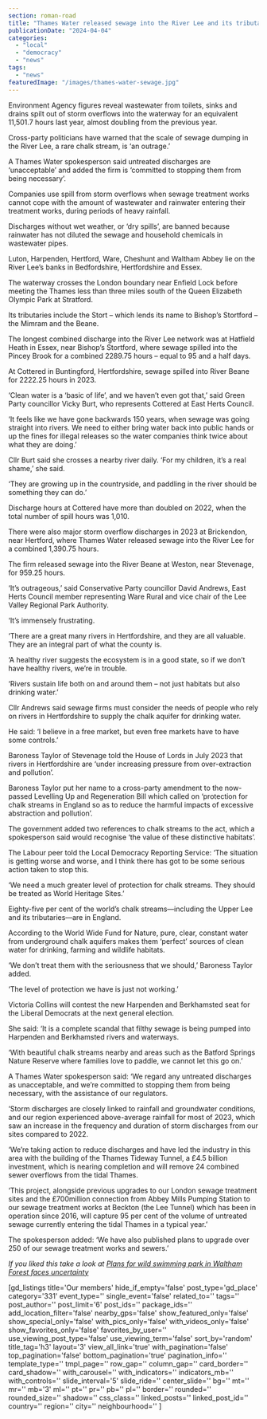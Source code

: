 ```yaml
---
section: roman-road
title: "Thames Water released sewage into the River Lee and its tributaries 1,060 times in 2023"
publicationDate: "2024-04-04"
categories: 
  - "local"
  - "democracy"
  - "news"
tags: 
  - "news"
featuredImage: "/images/thames-water-sewage.jpg"
---
```


Environment Agency figures reveal wastewater from toilets, sinks and drains spilt out of storm overflows into the waterway for an equivalent 11,501.7 hours last year, almost doubling from the previous year.

Cross-party politicians have warned that the scale of sewage dumping in the River Lee, a rare chalk stream, is ‘an outrage.’

A Thames Water spokesperson said untreated discharges are ‘unacceptable’ and added the firm is ‘committed to stopping them from being necessary’.

Companies use spill from storm overflows when sewage treatment works cannot cope with the amount of wastewater and rainwater entering their treatment works, during periods of heavy rainfall.

Discharges without wet weather, or ‘dry spills’, are banned because rainwater has not diluted the sewage and household chemicals in wastewater pipes.

Luton, Harpenden, Hertford, Ware, Cheshunt and Waltham Abbey lie on the River Lee’s banks in Bedfordshire, Hertfordshire and Essex.

The waterway crosses the London boundary near Enfield Lock before meeting the Thames less than three miles south of the Queen Elizabeth Olympic Park at Stratford.

Its tributaries include the Stort – which lends its name to Bishop’s Stortford – the Mimram and the Beane.

The longest combined discharge into the River Lee network was at Hatfield Heath in Essex, near Bishop’s Stortford, where sewage spilled into the Pincey Brook for a combined 2289.75 hours – equal to 95 and a half days.

At Cottered in Buntingford, Hertfordshire, sewage spilled into River Beane for 2222.25 hours in 2023.

‘Clean water is a ‘basic of life’, and we haven’t even got that,’ said Green Party councillor Vicky Burt, who represents Cottered at East Herts Council.

‘It feels like we have gone backwards 150 years, when sewage was going straight into rivers. We need to either bring water back into public hands or up the fines for illegal releases so the water companies think twice about what they are doing.’

Cllr Burt said she crosses a nearby river daily. ‘For my children, it’s a real shame,’ she said.

‘They are growing up in the countryside, and paddling in the river should be something they can do.’

Discharge hours at Cottered have more than doubled on 2022, when the total number of spill hours was 1,010.

There were also major storm overflow discharges in 2023 at Brickendon, near Hertford, where Thames Water released sewage into the River Lee for a combined 1,390.75 hours.

The firm released sewage into the River Beane at Weston, near Stevenage, for 959.25 hours.

‘It’s outrageous,’ said Conservative Party councillor David Andrews, East Herts Council member representing Ware Rural and vice chair of the Lee Valley Regional Park Authority.

‘It’s immensely frustrating.

‘There are a great many rivers in Hertfordshire, and they are all valuable. They are an integral part of what the county is.

‘A healthy river suggests the ecosystem is in a good state, so if we don’t have healthy rivers, we’re in trouble.

‘Rivers sustain life both on and around them – not just habitats but also drinking water.’

Cllr Andrews said sewage firms must consider the needs of people who rely on rivers in Hertfordshire to supply the chalk aquifer for drinking water.

He said: ‘I believe in a free market, but even free markets have to have some controls.’

Baroness Taylor of Stevenage told the House of Lords in July 2023 that rivers in Hertfordshire are ‘under increasing pressure from over-extraction and pollution’.

Baroness Taylor put her name to a cross-party amendment to the now-passed Levelling Up and Regeneration Bill which called on ‘protection for chalk streams in England so as to reduce the harmful impacts of excessive abstraction and pollution’.

The government added two references to chalk streams to the act, which a spokesperson said would recognise ‘the value of these distinctive habitats’.

The Labour peer told the Local Democracy Reporting Service: ‘The situation is getting worse and worse, and I think there has got to be some serious action taken to stop this.

‘We need a much greater level of protection for chalk streams. They should be treated as World Heritage Sites.’

Eighty-five per cent of the world’s chalk streams—including the Upper Lee and its tributaries—are in England.

According to the World Wide Fund for Nature, pure, clear, constant water from underground chalk aquifers makes them ‘perfect’ sources of clean water for drinking, farming and wildlife habitats.

‘We don’t treat them with the seriousness that we should,’ Baroness Taylor added.

‘The level of protection we have is just not working.’

Victoria Collins will contest the new Harpenden and Berkhamsted seat for the Liberal Democrats at the next general election.

She said: ‘It is a complete scandal that filthy sewage is being pumped into Harpenden and Berkhamsted rivers and waterways.

‘With beautiful chalk streams nearby and areas such as the Batford Springs Nature Reserve where families love to paddle, we cannot let this go on.’

A Thames Water spokesperson said: ‘We regard any untreated discharges as unacceptable, and we’re committed to stopping them from being necessary, with the assistance of our regulators.

‘Storm discharges are closely linked to rainfall and groundwater conditions, and our region experienced above-average rainfall for most of 2023, which saw an increase in the frequency and duration of storm discharges from our sites compared to 2022.

‘We’re taking action to reduce discharges and have led the industry in this area with the building of the Thames Tideway Tunnel, a £4.5 billion investment, which is nearing completion and will remove 24 combined sewer overflows from the tidal Thames.

‘This project, alongside previous upgrades to our London sewage treatment sites and the £700million connection from Abbey Mills Pumping Station to our sewage treatment works at Beckton (the Lee Tunnel) which has been in operation since 2016, will capture 95 per cent of the volume of untreated sewage currently entering the tidal Thames in a typical year.’

The spokesperson added: ‘We have also published plans to upgrade over 250 of our sewage treatment works and sewers.’

_If you liked this take a look at [Plans for wild swimming park in Waltham Forest faces uncertainty](https://romanroadlondon.com/waltham-forest-east-london-waterworks-park-housing-plans-threat/)_

\[gd\_listings title='Our members' hide\_if\_empty='false' post\_type='gd\_place' category='331' event\_type='' single\_event='false' related\_to='' tags='' post\_author='' post\_limit='6' post\_ids='' package\_ids='' add\_location\_filter='false' nearby\_gps='false' show\_featured\_only='false' show\_special\_only='false' with\_pics\_only='false' with\_videos\_only='false' show\_favorites\_only='false' favorites\_by\_user='' use\_viewing\_post\_type='false' use\_viewing\_term='false' sort\_by='random' title\_tag='h3' layout='3' view\_all\_link='true' with\_pagination='false' top\_pagination='false' bottom\_pagination='true' pagination\_info='' template\_type='' tmpl\_page='' row\_gap='' column\_gap='' card\_border='' card\_shadow='' with\_carousel='' with\_indicators='' indicators\_mb='' with\_controls='' slide\_interval='5' slide\_ride='' center\_slide='' bg='' mt='' mr='' mb='3' ml='' pt='' pr='' pb='' pl='' border='' rounded='' rounded\_size='' shadow='' css\_class='' linked\_posts='' linked\_post\_id='' country='' region='' city='' neighbourhood='' \]
